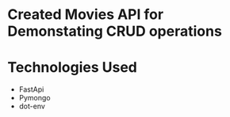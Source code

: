 # Created Movies API for Demonstating CRUD operations
# Technologies Used
* FastApi
* Pymongo
* dot-env



